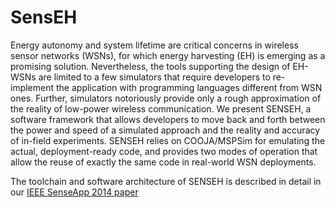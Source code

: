 # SensEH 

Energy autonomy and system lifetime are critical concerns in wireless sensor networks (WSNs), for which energy
harvesting (EH) is emerging as a promising solution. Nevertheless, the tools supporting the design of EH-WSNs are limited to a few simulators that require developers to re-implement the application with programming languages different from WSN ones. Further, simulators notoriously provide only a rough approximation of the reality of low-power wireless communication. 
We present SENSEH, a software framework that allows developers to move back and forth between the power
and speed of a simulated approach and the reality and accuracy of in-field experiments. SENSEH relies on COOJA/MSPSim for emulating the actual, deployment-ready code, and provides two modes of operation that allow the reuse of exactly the same code in real-world WSN deployments. 

The toolchain and software architecture of SENSEH is described in detail in our [IEEE SenseApp 2014 paper](http://disi.unitn.it/~raza/Papers/senseh.pdf)

